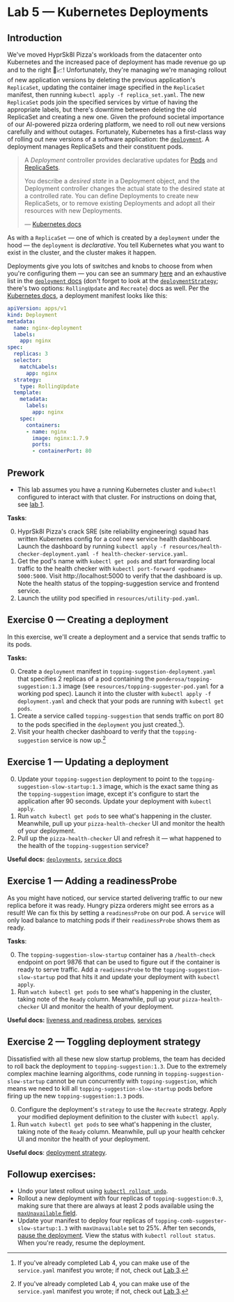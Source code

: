 # Lab 5 — Kubernetes Deployments

## Introduction

We've moved HyprSk8l Pizza's workloads from the datacenter onto Kubernetes and the increased pace of deployment has made revenue go up and to the right 🍕📈! Unfortunately, they're managing we're managing rollout of new application versions by deleting the previous application's `ReplicaSet`, updating the container image specified in the `ReplicaSet` manifest, then running `kubectl apply -f replica_set.yaml`. The new `ReplicaSet` pods join the specified services by virtue of having the appropriate labels, but there's downtime between deleting the old ReplicaSet and creating a new one. Given the profound societal importance of our AI-powered pizza ordering platform, we need to roll out new versions carefully and without outages. Fortunately, Kubernetes has a first-class way of rolling out new versions of a software application: the [`deployment`](https://kubernetes.io/docs/concepts/workloads/controllers/deployment/). A deployment manages ReplicaSets and their constituent pods.

> A *Deployment* controller provides declarative updates for [Pods](https://kubernetes.io/docs/concepts/workloads/pods/pod/) and [ReplicaSets](https://kubernetes.io/docs/concepts/workloads/controllers/replicaset/).
>
> You describe a *desired state* in a Deployment object, and the Deployment controller changes the actual state to the desired state at a controlled rate. You can define Deployments to create new ReplicaSets, or to remove existing Deployments and adopt all their resources with new Deployments.
>
> — [Kubernetes docs](https://kubernetes.io/docs/concepts/workloads/controllers/deployment/)

As with a `ReplicaSet` — one of which is created by a `deployment` under the hood — the `deployment` is _declarative_. You tell Kubernetes what you want to exist in the cluster, and the cluster makes it happen.

Deployments give you lots of switches and knobs to choose from when you're configuring them — you can see an summary [here](https://kubernetes.io/docs/concepts/workloads/controllers/deployment) and an exhaustive list in the [`deployment` docs](https://kubernetes.io/docs/reference/generated/kubernetes-api/v1.13/#deploymentspec-v1-apps) (don't forget to look at the [`deploymentStrategy`](https://kubernetes.io/docs/reference/generated/kubernetes-api/v1.13/#deploymentspec-v1-apps); there's two options: `RollingUpdate` and `Recreate`) docs as well. Per the [Kubernetes docs](https://kubernetes.io/docs/concepts/workloads/controllers/deployment/#creating-a-deployment), a deployment manifest looks like this:

```yaml
apiVersion: apps/v1
kind: Deployment
metadata:
  name: nginx-deployment
  labels:
    app: nginx
spec:
  replicas: 3
  selector:
    matchLabels:
      app: nginx
  strategy:
    type: RollingUpdate
  template:
    metadata:
      labels:
        app: nginx
    spec:
      containers:
      - name: nginx
        image: nginx:1.7.9
        ports:
        - containerPort: 80

```

## Prework

* This lab assumes you have a running Kubernetes cluster and `kubectl` configured to interact with that cluster. For instructions on doing that, see [lab 1](https://github.com/ponderosa-io/kubernetes-101/tree/master/labs/1-kube-clusters).

**Tasks**:

0. HyprSk8l Pizza's crack SRE (site reliability engineering) squad has written Kubernetes config for a cool new service health dashboard. Launch the dashboard by running `kubectl apply -f resources/health-checker-deployment.yaml -f health-checker-service.yaml`.
0. Get the pod's name with `kubectl get pods` and start forwarding local traffic to the health checker with `kubectl port-forward <podname> 5000:5000`. Visit http://localhost:5000 to verify that the dashboard is up. Note the health status of the topping-suggestion service and frontend service.  
0. Launch the utility pod specified in `resources/utility-pod.yaml`.

## Exercise 0 — Creating a deployment

In this exercise, we'll create a deployment and a service that sends traffic to its pods.

**Tasks:** 

0. Create a `deployment` manifest in `topping-suggestion-deployment.yaml` that specifies 2 replicas of a pod containing the `ponderosa/topping-suggestion:1.3` image (see `resources/topping-suggester-pod.yaml` for a working pod spec). Launch it into the cluster with `kubectl apply -f deployment.yaml` and check that your pods are running with `kubectl get pods`.
0. Create a service called `topping-suggestion` that sends traffic on port 80 to the pods specified in the `deployment` you just created.[^0]).
0. Visit your health checker dashboard to verify that the `topping-suggestion` service is now up.[^0]

## Exercise 1 — Updating a deployment

0. Update your `topping-suggestion` deployment to point to the `topping-suggestion-slow-startup:1.3` image, which is the exact same thing as the `topping-suggestion` image, except it's configure to start the application after 90 seconds. Update your deployment with `kubectl apply`.
0. Run `watch kubectl get pods` to see what's happening in the cluster. Meanwhile, pull up your `pizza-health-checker` UI and monitor the health of your deployment.
0. Pull up the `pizza-health-checker` UI and refresh it — what happened to the health of the `topping-suggestion` service? 

**Useful docs:** [`deployments`](https://kubernetes.io/docs/concepts/workloads/controllers/deployment/), [`service` docs](https://kubernetes.io/docs/concepts/services-networking/service/#publishing-services-service-types)

## Exercise 1 — Adding a readinessProbe

As you might have noticed, our service started delivering traffic to our new replica before it was ready. Hungry pizza orderers might see errors as a result! We can fix this by setting a `readinessProbe` on our pod. A `service` will only load balance to matching pods if their `readinessProbe` shows them as ready.

**Tasks**: 

0. The `topping-suggestion-slow-startup` container has a `/health-check` endpoint on port 9876 that can be used to figure out if the container is ready to serve traffic. Add a `readinessProbe` to the `topping-suggestion-slow-startup` pod that hits it and update your deployment with `kubectl apply`.
0. Run `watch kubectl get pods` to see what's happening in the cluster, taking note of the `Ready` column. Meanwhile, pull up your `pizza-health-checker` UI and monitor the health of your deployment.

**Useful docs:** [liveness and readiness probes](https://kubernetes.io/docs/tasks/configure-pod-container/configure-liveness-readiness-probes/), [services](https://kubernetes.io/docs/concepts/services-networking/service/#defining-a-service)

## Exercise 2 — Toggling deployment strategy

Dissatisfied with all these new slow startup problems, the team has decided to roll back the deployment to `topping-suggestion:1.3`. Due to the extremely complex machine learning algorithms, code running in `topping-suggestion-slow-startup` cannot be run concurrently with `topping-suggestion`, which means we need to kill all `topping-suggestion-slow-startup` pods before firing up the new `topping-suggestion:1.3` pods. 

0. Configure the deployment's `strategy` to use the `Recreate` strategy. Apply your modified deployment definition to the cluster with `kubectl apply`.
0. Run `watch kubectl get pods` to see what's happening in the cluster, taking note of the `Ready` column. Meanwhile, pull up your health cehcker UI and monitor the health of your deployment.

**Useful docs**: [deployment strategy](https://kubernetes.io/docs/concepts/workloads/controllers/deployment/#strategy).

## Followup exercises:

* Undo your latest rollout using [`kubectl rollout undo`](https://kubernetes.io/docs/concepts/workloads/controllers/deployment/#rolling-back-to-a-previous-revision).
* Rollout a new deployment with four replicas of `topping-suggestion:0.3`, making sure that there are always at least 2 pods available using the [`maxUnavailable` field](https://kubernetes.io/docs/concepts/workloads/controllers/deployment/#max-unavailable). 
* Update your manifest to deploy four replicas of `topping-comb-suggester-slow-startup:1.3` with `maxUnavailable` set to 25%. After ten seconds, [pause the deployment](https://kubernetes.io/docs/concepts/workloads/controllers/deployment/#pausing-and-resuming-a-deployment). View the status with `kubectl rollout status`. When you're ready, resume the deployment.


[^0]: If you've already completed Lab 4, you can make use of the `service.yaml` manifest you wrote; if not, check out [Lab 3](#todo).
[^0]: Check out `intellipod/app.py` to understand what the health checker is doing. It's not complicated: just hitting the `/health-check` endpoint of each service.